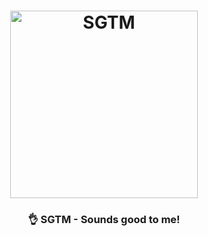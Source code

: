 <h1 align="center">
    <img title="SGTM" alt="SGTM" src="https://raw.githubusercontent.com/sgtm-club/sgtm/master/static/_assets/img/logo.svg?sanitize=true" width="300px" />
</h1>

<h3 align="center">👌 SGTM - Sounds good to me!</h3>

<p al